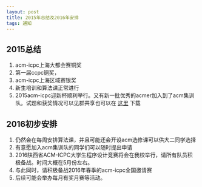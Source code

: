 ```yaml
---
layout: post
title: 2015年总结及2016年安排
tags: 通知
---
```


## 2015总结

1. acm-icpc上海大都会赛铜奖
2. 第一届ccpc铜奖，
3. acm-icpc上海区域赛银奖
4. 新生培训和算法课正常进行
5. 2015acm-icpc迎新杯顺利举行。又有新一批优秀的acmer加入到了acm集训队。试题和获奖情况可以见群共享也可以在 [这里](http://pan.baidu.com/s/1sk46g4P) 下载




## 2016初步安排

1. 仍然会在每周安排算法课，并且可能还会开设acm选修课可以供大二同学选择
2. 有意愿加入acm集训队的同学们可以随时提出申请
3. 2016陕西省ACM-ICPC大学生程序设计竞赛将会在我校举行，请所有队员积极备战。时间大概在5月份左右。
4. 与此同时，请积极备战2016年春季的acm-icpc全国邀请赛
5. 后续可能会举办每月有奖月赛等活动。

